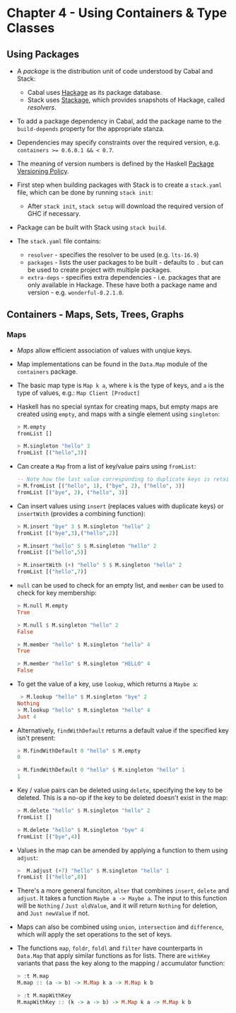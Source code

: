 # Chapter 4 - Using Containers & Type Classes

## Using Packages

- A _package_ is the distribution unit of code understood by Cabal and Stack:
    - Cabal uses [Hackage](http://hackage.haskell.org) as its package database.
    - Stack uses [Stackage](https://www.stackage.org), which provides snapshots
      of Hackage, called _resolvers_.

- To add a package dependency in Cabal, add the package name to the
  `build-depends` property for the appropriate stanza.

- Dependencies may specify constraints over the required version, e.g.
  `containers >= 0.6.0.1 && < 0.7`.

- The meaning of version numbers is defined by the Haskell [Package Versioning
  Policy](http://pvp.haskell.org).

- First step when building packages with Stack is to create a `stack.yaml` file,
  which can be done by running `stack init`:
    - After `stack init`, `stack setup` will download the required version of
      GHC if necessary.

- Package can be built with Stack using `stack build`.

- The `stack.yaml` file contains:
    - `resolver` - specifies the resolver to be used (e.g. `lts-16.9`)
    - `packages` - lists the user packages to be built - defaults to `.` but can
      be used to create project with multiple packages.
    - `extra-deps` - specifies extra dependencies - i.e. packages that are only
      available in Hackage.  These have both a package name and version - e.g.
      `wonderful-0.2.1.0`.


## Containers - Maps, Sets, Trees, Graphs

### Maps

- _Maps_ allow efficient association of values with unqiue keys.

- Map implementations can be found in the `Data.Map` module of the `containers`
  package.

- The basic map type is `Map k a`, where `k` is the type of keys, and `a` is the
  type of values, e.g.: `Map Client [Product]`

- Haskell has no special syntax for creating maps, but empty maps are created
  using `empty`, and maps with a single element using `singleton`:

    ```haskell
    > M.empty
    fromList []

    > M.singleton "hello" 3
    fromList [("hello",3)]
    ```

- Can create a `Map` from a list of key/value pairs using `fromList`:

    ```haskell
    -- Note how the last value corresponding to duplicate keys is retained
    > M.fromList [("hello", 1), ("bye", 2), ("hello", 3)]
    fromList [("bye", 2), ("hello", 3)]
    ```

- Can insert values using `insert` (replaces values with duplicate keys) or
  `insertWith` (provides a combining function):

    ```haskell
    > M.insert "bye" 3 $ M.singleton "hello" 2
    fromList [("bye",3),("hello",2)]

    > M.insert "hello" 5 $ M.singleton "hello" 2
    fromList [("hello",5)]

    > M.insertWith (+) "hello" 5 $ M.singleton "hello" 2
    fromList [("hello",7)]
    ```

- `null` can be used to check for an empty list, and `member` can be used to
  check for key membership:

    ```haskell
    > M.null M.empty
    True

    > M.null $ M.singleton "hello" 2
    False

    > M.member "hello" $ M.singleton "hello" 4
    True

    > M.member "hello" $ M.singleton "HELLO" 4
    False
    ```

- To get the value of a key, use `lookup`, which returns a `Maybe a`:

    ```haskell
     > M.lookup "hello" $ M.singleton "bye" 2
    Nothing
    > M.lookup "hello" $ M.singleton "hello" 4
    Just 4
    ```

- Alternatively, `findWithDefault` returns a default value if the specified key
  isn't present:

    ```haskell
    > M.findWithDefault 0 "hello" $ M.empty
    0

    > M.findWithDefault 0 "hello" $ M.singleton "hello" 1
    1
    ```

- Key / value pairs can be deleted using `delete`, specifying the key to be
  deleted.  This is a no-op if the key to be deleted doesn't exist in the map:

    ```haskell
    > M.delete "hello" $ M.singleton "hello" 2
    fromList []

    > M.delete "hello" $ M.singleton "bye" 4
    fromList [("bye",4)]
    ```

- Values in the map can be amended by applying a function to them using
  `adjust`:

    ```haskell
    >  M.adjust (+7) "hello" $ M.singleton "hello" 1
    fromList [("hello",8)]
    ```

- There's a more general funciton, `alter` that combines `insert`, `delete` and
  `adjust`.  It takes a function `Maybe a -> Maybe a`.  The input to this
  function will be `Nothing` / `Just oldValue`, and it will return `Nothing` for
  deletion, and `Just newValue` if not.

- Maps can also be combined using `union`, `intersection` and `difference`,
  which will apply the set operations to the set of keys.

- The functions `map`, `foldr`, `foldl` and `filter` have counterparts in
  `Data.Map` that apply similar functions as for lists.  There are `withKey`
  variants that pass the key along to the mapping / accumulator function:

    ```haskell
    > :t M.map
    M.map :: (a -> b) -> M.Map k a -> M.Map k b

    > :t M.mapWithKey
    M.mapWithKey :: (k -> a -> b) -> M.Map k a -> M.Map k b
    ```
